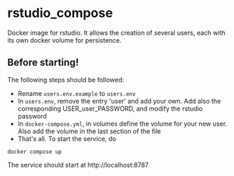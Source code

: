 # rstudio_compose

Docker image for rstudio. It allows the creation of several users, each with its own docker volume for persistence.

## Before starting!

The following steps should be followed:

- Rename ```users.env.example``` to ```users.env```
- In ```users.env```, remove the entry 'user' and add your own. Add also the corresponding USER_user_PASSWORD, and modify the rstudio password
- In ```docker-compose.yml```, in volumes define the volume for your new user. Also add the volume in the last section of the file
- That's all. To start the service, do

```docker compose up```

The service should start at http://localhost:8787
